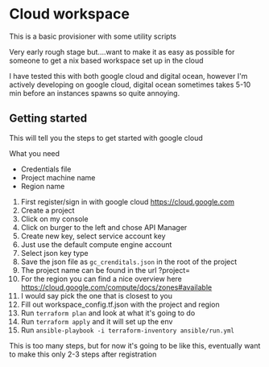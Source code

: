 # Cloud workspace
This is a basic provisioner with some utility scripts

Very early rough stage but....want to make it as easy as possible for someone to get a nix based workspace set up in the cloud

I have tested this with both google cloud and digital ocean, however I'm actively developing on google cloud, digital ocean sometimes takes 5-10 min before an instances spawns so quite annoying.

## Getting started

This will tell you the steps to get started with google cloud

What you need
- Credentials file
- Project machine name
- Region name

1. First register/sign in with google cloud https://cloud.google.com
2. Create a project
3. Click on my console
4. Click on burger to the left and chose API Manager
5. Create new key, select service account key
6. Just use the default compute engine account
7. Select json key type
8. Save the json file as `gc_crenditals.json` in the root of the project
9. The project name can be found in the url ?project=<projectname>
10. For the region you can find a nice overview here https://cloud.google.com/compute/docs/zones#available
11. I would say pick the one that is closest to you
12. Fill out workspace_config.tf.json with the project and region
13. Run `terraform plan` and look at what it's going to do
14. Run `terraform apply` and it will set up the env
15. Run `ansible-playbook -i terraform-inventory ansible/run.yml`

This is too many steps, but for now it's going to be like this, eventually want to make this only 2-3 steps after registration
